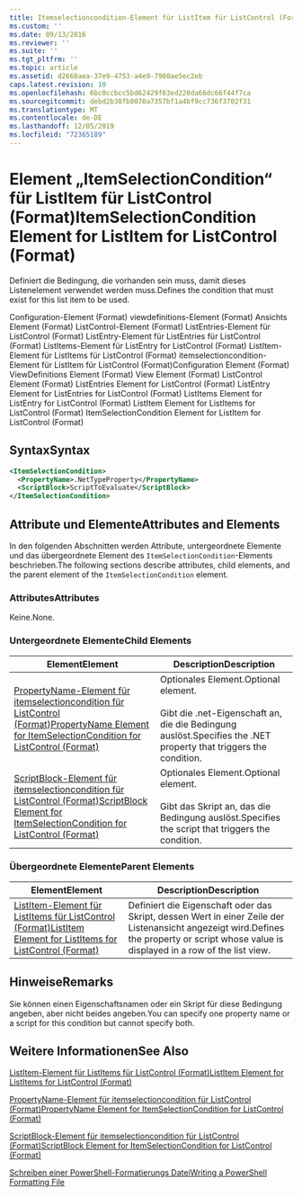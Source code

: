 ```yaml
---
title: Itemselectioncondition-Element für ListItem für ListControl (Format) | Microsoft-Dokumentation
ms.custom: ''
ms.date: 09/13/2016
ms.reviewer: ''
ms.suite: ''
ms.tgt_pltfrm: ''
ms.topic: article
ms.assetid: d2668aea-37e9-4753-a4e9-7980ae5ec2eb
caps.latest.revision: 10
ms.openlocfilehash: 6bc0ccbcc5bd62429f63ed220da66dc66f44f7ca
ms.sourcegitcommit: debd2b38fb8070a7357bf1a4bf9cc736f3702f31
ms.translationtype: MT
ms.contentlocale: de-DE
ms.lasthandoff: 12/05/2019
ms.locfileid: "72365189"
---
```

# <a name="itemselectioncondition-element-for-listitem-for-listcontrol-format"></a><span data-ttu-id="b40ad-102">Element „ItemSelectionCondition“ für ListItem für ListControl (Format)</span><span class="sxs-lookup"><span data-stu-id="b40ad-102">ItemSelectionCondition Element for ListItem for ListControl (Format)</span></span>

<span data-ttu-id="b40ad-103">Definiert die Bedingung, die vorhanden sein muss, damit dieses Listenelement verwendet werden muss.</span><span class="sxs-lookup"><span data-stu-id="b40ad-103">Defines the condition that must exist for this list item to be used.</span></span>

<span data-ttu-id="b40ad-104">Configuration-Element (Format) viewdefinitions-Element (Format) Ansichts Element (Format) ListControl-Element (Format) ListEntries-Element für ListControl (Format) ListEntry-Element für ListEntries für ListControl (Format) ListItems-Element für ListEntry for ListControl (Format) ListItem-Element für ListItems für ListControl (Format) itemselectioncondition-Element für ListItem für ListControl (Format)</span><span class="sxs-lookup"><span data-stu-id="b40ad-104">Configuration Element (Format) ViewDefinitions Element (Format) View Element (Format) ListControl Element (Format) ListEntries Element for ListControl (Format) ListEntry Element for ListEntries for ListControl (Format) ListItems Element for ListEntry for ListControl (Format) ListItem Element for ListItems for ListControl (Format) ItemSelectionCondition Element for ListItem for ListControl (Format)</span></span>

## <a name="syntax"></a><span data-ttu-id="b40ad-105">Syntax</span><span class="sxs-lookup"><span data-stu-id="b40ad-105">Syntax</span></span>

```xml
<ItemSelectionCondition>
  <PropertyName>.NetTypeProperty</PropertyName>
  <ScriptBlock>ScriptToEvaluate</ScriptBlock>
</ItemSelectionCondition>
```

## <a name="attributes-and-elements"></a><span data-ttu-id="b40ad-106">Attribute und Elemente</span><span class="sxs-lookup"><span data-stu-id="b40ad-106">Attributes and Elements</span></span>

<span data-ttu-id="b40ad-107">In den folgenden Abschnitten werden Attribute, untergeordnete Elemente und das übergeordnete Element des `ItemSelectionCondition`-Elements beschrieben.</span><span class="sxs-lookup"><span data-stu-id="b40ad-107">The following sections describe attributes, child elements, and the parent element of the `ItemSelectionCondition` element.</span></span>

### <a name="attributes"></a><span data-ttu-id="b40ad-108">Attributes</span><span class="sxs-lookup"><span data-stu-id="b40ad-108">Attributes</span></span>

<span data-ttu-id="b40ad-109">Keine.</span><span class="sxs-lookup"><span data-stu-id="b40ad-109">None.</span></span>

### <a name="child-elements"></a><span data-ttu-id="b40ad-110">Untergeordnete Elemente</span><span class="sxs-lookup"><span data-stu-id="b40ad-110">Child Elements</span></span>

|<span data-ttu-id="b40ad-111">Element</span><span class="sxs-lookup"><span data-stu-id="b40ad-111">Element</span></span>|<span data-ttu-id="b40ad-112">Description</span><span class="sxs-lookup"><span data-stu-id="b40ad-112">Description</span></span>|
|-------------|-----------------|
|[<span data-ttu-id="b40ad-113">PropertyName-Element für itemselectioncondition für ListControl (Format)</span><span class="sxs-lookup"><span data-stu-id="b40ad-113">PropertyName Element for ItemSelectionCondition for ListControl (Format)</span></span>](./propertyname-element-for-itemselectioncondition-for-listcontrol-format.md)|<span data-ttu-id="b40ad-114">Optionales Element.</span><span class="sxs-lookup"><span data-stu-id="b40ad-114">Optional element.</span></span><br /><br /> <span data-ttu-id="b40ad-115">Gibt die .net-Eigenschaft an, die die Bedingung auslöst.</span><span class="sxs-lookup"><span data-stu-id="b40ad-115">Specifies the .NET property that triggers the condition.</span></span>|
|[<span data-ttu-id="b40ad-116">ScriptBlock-Element für itemselectioncondition für ListControl (Format)</span><span class="sxs-lookup"><span data-stu-id="b40ad-116">ScriptBlock Element for ItemSelectionCondition for ListControl (Format)</span></span>](./scriptblock-element-for-itemselectioncondition-for-listcontrol-format.md)|<span data-ttu-id="b40ad-117">Optionales Element.</span><span class="sxs-lookup"><span data-stu-id="b40ad-117">Optional element.</span></span><br /><br /> <span data-ttu-id="b40ad-118">Gibt das Skript an, das die Bedingung auslöst.</span><span class="sxs-lookup"><span data-stu-id="b40ad-118">Specifies the script that triggers the condition.</span></span>|

### <a name="parent-elements"></a><span data-ttu-id="b40ad-119">Übergeordnete Elemente</span><span class="sxs-lookup"><span data-stu-id="b40ad-119">Parent Elements</span></span>

|<span data-ttu-id="b40ad-120">Element</span><span class="sxs-lookup"><span data-stu-id="b40ad-120">Element</span></span>|<span data-ttu-id="b40ad-121">Description</span><span class="sxs-lookup"><span data-stu-id="b40ad-121">Description</span></span>|
|-------------|-----------------|
|[<span data-ttu-id="b40ad-122">ListItem-Element für ListItems für ListControl (Format)</span><span class="sxs-lookup"><span data-stu-id="b40ad-122">ListItem Element for ListItems for ListControl (Format)</span></span>](./listitem-element-for-listitems-for-listcontrol-format.md)|<span data-ttu-id="b40ad-123">Definiert die Eigenschaft oder das Skript, dessen Wert in einer Zeile der Listenansicht angezeigt wird.</span><span class="sxs-lookup"><span data-stu-id="b40ad-123">Defines the property or script whose value is displayed in a row of the list view.</span></span>|

## <a name="remarks"></a><span data-ttu-id="b40ad-124">Hinweise</span><span class="sxs-lookup"><span data-stu-id="b40ad-124">Remarks</span></span>

<span data-ttu-id="b40ad-125">Sie können einen Eigenschaftsnamen oder ein Skript für diese Bedingung angeben, aber nicht beides angeben.</span><span class="sxs-lookup"><span data-stu-id="b40ad-125">You can specify one property name or a script for this condition but cannot specify both.</span></span>

## <a name="see-also"></a><span data-ttu-id="b40ad-126">Weitere Informationen</span><span class="sxs-lookup"><span data-stu-id="b40ad-126">See Also</span></span>

[<span data-ttu-id="b40ad-127">ListItem-Element für ListItems für ListControl (Format)</span><span class="sxs-lookup"><span data-stu-id="b40ad-127">ListItem Element for ListItems for ListControl (Format)</span></span>](./listitem-element-for-listitems-for-listcontrol-format.md)

[<span data-ttu-id="b40ad-128">PropertyName-Element für itemselectioncondition für ListControl (Format)</span><span class="sxs-lookup"><span data-stu-id="b40ad-128">PropertyName Element for ItemSelectionCondition for ListControl (Format)</span></span>](./propertyname-element-for-itemselectioncondition-for-listcontrol-format.md)

[<span data-ttu-id="b40ad-129">ScriptBlock-Element für itemselectioncondition für ListControl (Format)</span><span class="sxs-lookup"><span data-stu-id="b40ad-129">ScriptBlock Element for ItemSelectionCondition for ListControl (Format)</span></span>](./scriptblock-element-for-itemselectioncondition-for-listcontrol-format.md)

[<span data-ttu-id="b40ad-130">Schreiben einer PowerShell-Formatierungs Datei</span><span class="sxs-lookup"><span data-stu-id="b40ad-130">Writing a PowerShell Formatting File</span></span>](./writing-a-powershell-formatting-file.md)
